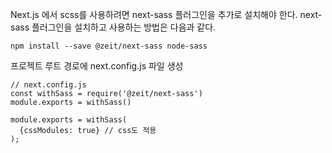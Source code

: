 Next.js 에서 scss를 사용하려면 next-sass 플러그인을 추가로 설치해야 한다. next-sass 플러그인을 설치하고 사용하는 방법은 다음과 같다.
```
npm install --save @zeit/next-sass node-sass
```

프로젝트 루트 경로에 next.config.js 파일 생성
```
// next.config.js
const withSass = require('@zeit/next-sass')
module.exports = withSass()

module.exports = withSass(
  {cssModules: true} // css도 적용
);

```